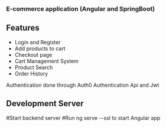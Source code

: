 ### E-commerce application (Angular and SpringBoot)

## Features
* Login and Register
* Add products to cart
* Checkout page
* Cart Management System
* Product Search
* Order History

Authentication done through Auth0 Authentication Api and Jwt

## Development Server
#Start backend server
#Run ng serve --ssl to start Angular app
